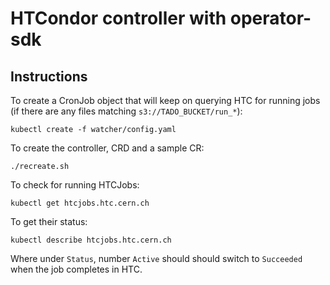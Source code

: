 # HTCondor controller with operator-sdk

## Instructions

To create a CronJob object that will keep on querying HTC for
running jobs (if there are any files matching `s3://TADO_BUCKET/run_*`):

```
kubectl create -f watcher/config.yaml 
```

To create the controller, CRD and a sample CR:

```
./recreate.sh
```

To check for running HTCJobs:

```
kubectl get htcjobs.htc.cern.ch
```

To get their status:

```
kubectl describe htcjobs.htc.cern.ch
```

Where under `Status`, number `Active` should should switch to `Succeeded` when the job completes in HTC.